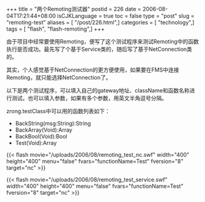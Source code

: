 +++
title = "两个Remoting测试器"
postid = 226
date = 2006-08-04T17:21:44+08:00
isCJKLanguage = true
toc = false
type = "post"
slug = "remoting-test"
aliases = [ "/post/226.html",]
categories = [ "technology",]
tags = [ "flash", "flash-remoting",]
+++


由于项目中经常要使用Remoting，便写了这个测试程序来测试Remoting中的函数执行是否成功。最先写了个基于Service类的，随后写了基于NetConnection类的。

其实，个人感觉基于NetConnection的更方便使用，如果要在FMS中连接Remoting，就只能选择NetConnection了。

以下是两个测试程序，可以填入自己的gateway地址、className和函数名称进行测试。也可以填入参数，如果有多个参数，用英文半角逗号分隔。

zrong.testClass中可以用的函数列表如下：<!--more-->

-   BackString(msg:String):String
-   BackArray(Void):Array
-   BackBool(Void):Bool
-   Test(Void):Array

{{< flash movie="/uploads/2006/08/remoting_test_nc.swf" width="400" height="400" menu="false" fvars="functionName=Test" fversion="8" target="nc" >}}

{{< flash movie="/uploads/2006/08/remoting_test_service.swf" width="400" height="400" menu="false" fvars="functionName=Test" fversion="8" target="nc" >}}

